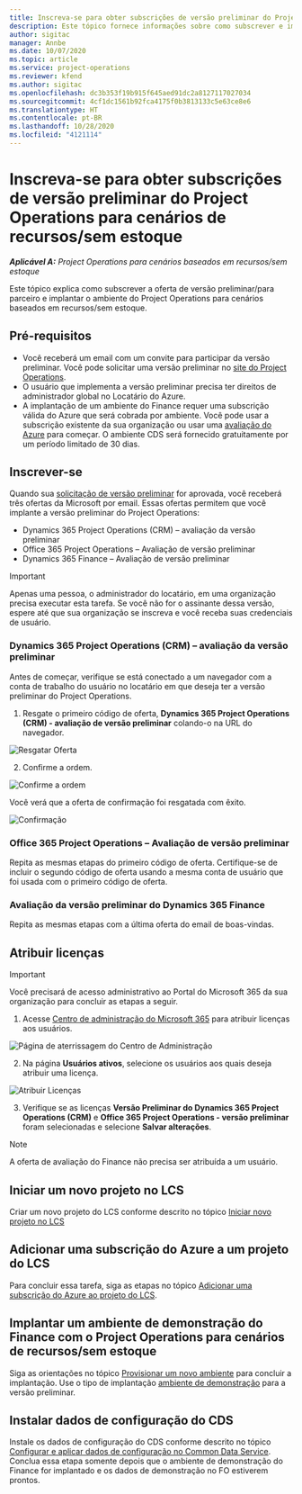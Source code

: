 ```yaml
---
title: Inscreva-se para obter subscrições de versão preliminar do Project Operations para cenários de recursos/sem estoque
description: Este tópico fornece informações sobre como subscrever e implantar o Project Operations para cenários baseados em recursos/sem estoque.
author: sigitac
manager: Annbe
ms.date: 10/07/2020
ms.topic: article
ms.service: project-operations
ms.reviewer: kfend
ms.author: sigitac
ms.openlocfilehash: dc3b353f19b915f645aed91dc2a8127117027034
ms.sourcegitcommit: 4cf1dc1561b92fca4175f0b3813133c5e63ce8e6
ms.translationtype: HT
ms.contentlocale: pt-BR
ms.lasthandoff: 10/28/2020
ms.locfileid: "4121114"
---
```

# <a name="sign-up-for-project-operations-preview-subscriptions-for-resource-non-stocked-scenarios"></a>Inscreva-se para obter subscrições de versão preliminar do Project Operations para cenários de recursos/sem estoque

_**Aplicável A:** Project Operations para cenários baseados em recursos/sem estoque_

Este tópico explica como subscrever a oferta de versão preliminar/para parceiro e implantar o ambiente do Project Operations para cenários baseados em recursos/sem estoque.

## <a name="prerequisites"></a>Pré-requisitos

- Você receberá um email com um convite para participar da versão preliminar. Você pode solicitar uma versão preliminar no [site do Project Operations](https://dynamics.microsoft.com/en-us/project-operations/overview/).
- O usuário que implementa a versão preliminar precisa ter direitos de administrador global no Locatário do Azure.
- A implantação de um ambiente do Finance requer uma subscrição válida do Azure que será cobrada por ambiente. Você pode usar a subscrição existente da sua organização ou usar uma [avaliação do Azure](https://azure.microsoft.com/en-us/free/) para começar. O ambiente CDS será fornecido gratuitamente por um período limitado de 30 dias.

## <a name="subscribe"></a>Inscrever-se

Quando sua [solicitação de versão preliminar](https://forms.office.com/FormsPro/Pages/ResponsePage.aspx?id=v4j5cvGGr0GRqy180BHbR56j8lZs0FdAvwT75_WNFyxUMkRDV1NYQU5TNjE2VjhKOVBUNVg2R0s1NC4u) for aprovada, você receberá três ofertas da Microsoft por email. Essas ofertas permitem que você implante a versão preliminar do Project Operations:

- Dynamics 365 Project Operations (CRM) – avaliação da versão preliminar
- Office 365 Project Operations – Avaliação de versão preliminar
- Dynamics 365 Finance – Avaliação de versão preliminar

> [!IMPORTANT]
> Apenas uma pessoa, o administrador do locatário, em uma organização precisa executar esta tarefa. Se você não for o assinante dessa versão, espere até que sua organização se inscreva e você receba suas credenciais de usuário.

### <a name="dynamics-365-project-operations-crm---preview-trial"></a>Dynamics 365 Project Operations (CRM) – avaliação da versão preliminar 

Antes de começar, verifique se está conectado a um navegador com a conta de trabalho do usuário no locatário em que deseja ter a versão preliminar do Project Operations.

1. Resgate o primeiro código de oferta, **Dynamics 365 Project Operations (CRM) - avaliação de versão preliminar** colando-o na URL do navegador.

![Resgatar Oferta](./media/16RedeemFirstOfferNew.png)

2. Confirme a ordem.

![Confirme a ordem](./media/17ConfirmOrderNew.png)

Você verá que a oferta de confirmação foi resgatada com êxito.

![Confirmação](./media/18OrderConfirmationNew.png)

### <a name="office-365-project-operations---preview-trial"></a>Office 365 Project Operations – Avaliação de versão preliminar

Repita as mesmas etapas do primeiro código de oferta. Certifique-se de incluir o segundo código de oferta usando a mesma conta de usuário que foi usada com o primeiro código de oferta.

### <a name="dynamics-365-finance-preview-trial"></a>Avaliação da versão preliminar do Dynamics 365 Finance

Repita as mesmas etapas com a última oferta do email de boas-vindas.

## <a name="assign-licenses"></a>Atribuir licenças

> [!IMPORTANT]
> Você precisará de acesso administrativo ao Portal do Microsoft 365 da sua organização para concluir as etapas a seguir.

1. Acesse [Centro de administração do Microsoft 365](https://portal.office.com/) para atribuir licenças aos usuários.

![Página de aterrissagem do Centro de Administração](./media/14AdminPortal.png)

2. Na página **Usuários ativos**, selecione os usuários aos quais deseja atribuir uma licença.

![Atribuir Licenças](./media/15AssignLicenses.png)

3. Verifique se as licenças **Versão Preliminar do Dynamics 365 Project Operations (CRM)** e **Office 365 Project Operations - versão preliminar** foram selecionadas e selecione **Salvar alterações**.

> [!NOTE]
> A oferta de avaliação do Finance não precisa ser atribuída a um usuário.

## <a name="start-a-new-project-in-lcs"></a>Iniciar um novo projeto no LCS

Criar um novo projeto do LCS conforme descrito no tópico [Iniciar novo projeto no LCS](create-lcs-project.md)

## <a name="add-an-azure-subscription-to-an-lcs-project"></a>Adicionar uma subscrição do Azure a um projeto do LCS

Para concluir essa tarefa, siga as etapas no tópico [Adicionar uma subscrição do Azure ao projeto do LCS](resource-add-azure-subscription-lcs-project.md).

## <a name="deploy-finance-demo-environment-with-project-operations-for-resourcenon-stocked-scenarios"></a>Implantar um ambiente de demonstração do Finance com o Project Operations para cenários de recursos/sem estoque

Siga as orientações no tópico [Provisionar um novo ambiente](resource-provision-new-environment.md) para concluir a implantação. Use o tipo de implantação [ambiente de demonstração](https://docs.microsoft.com/dynamics365/fin-ops-core/dev-itpro/deployment/deploy-demo-environment) para a versão preliminar. 

## <a name="install-cds-setup-and-configuration-data"></a>Instalar dados de configuração do CDS

Instale os dados de configuração do CDS conforme descrito no tópico [Configurar e aplicar dados de configuração no Common Data Service](resource-apply-pro-setup-config-data.md).
Conclua essa etapa somente depois que o ambiente de demonstração do Finance for implantado e os dados de demonstração no FO estiverem prontos.
